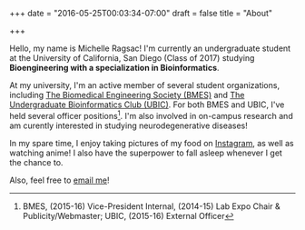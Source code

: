 +++
date = "2016-05-25T00:03:34-07:00"
draft = false
title = "About"

+++

Hello, my name is Michelle Ragsac! I'm currently an undergraduate student at the University of California, San Diego (Class of 2017) studying **Bioengineering with a specialization in Bioinformatics**. 

At my university, I'm an active member of several student organizations, including [The Biomedical Engineering Society (BMES)](http://bmes.ucsd.edu) and [The Undergraduate Bioinformatics Club (UBIC)](http://ubic.ucsd.edu). For both BMES and UBIC, I've held several officer positions[^n]. I'm also involved in on-campus research and am curently interested in studying neurodegenerative diseases!

[^n]: BMES, (2015-16) Vice-President Internal, (2014-15) Lab Expo Chair & Publicity/Webmaster; UBIC, (2015-16) External Officer

In my spare time, I enjoy taking pictures of my food on [Instagram](http://instagram.com/isoforms), as well as watching anime! I also have the superpower to fall asleep whenever I get the chance to.

Also, feel free to [email me](mailto:mragsac@eng.ucsd.edu)!